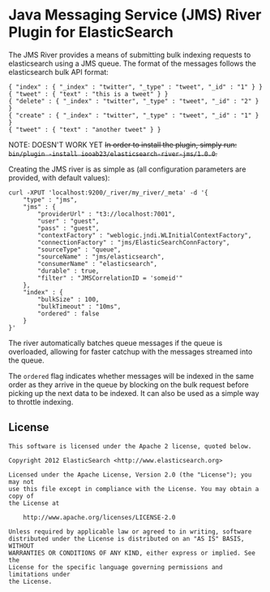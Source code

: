 Java Messaging Service (JMS) River Plugin for ElasticSearch
===========================================================

The JMS River provides a means of submitting bulk indexing requests to elasticsearch using a JMS queue. 
The format of the messages follows the elasticsearch bulk API format:

	{ "index" : { "_index" : "twitter", "_type" : "tweet", "_id" : "1" } }
	{ "tweet" : { "text" : "this is a tweet" } }
	{ "delete" : { "_index" : "twitter", "_type" : "tweet", "_id" : "2" } }
	{ "create" : { "_index" : "twitter", "_type" : "tweet", "_id" : "1" } }
	{ "tweet" : { "text" : "another tweet" } }    

NOTE: DOESN'T WORK YET
<del>In order to install the plugin, simply run: `bin/plugin -install iooab23/elasticsearch-river-jms/1.0.0`.</del>

Creating the JMS river is as simple as (all configuration parameters are provided, with default values):

	curl -XPUT 'localhost:9200/_river/my_river/_meta' -d '{
	    "type" : "jms",
	    "jms" : {
	        "providerUrl" : "t3://localhost:7001", 
	        "user" : "guest",
	        "pass" : "guest",
	        "contextFactory" : "weblogic.jndi.WLInitialContextFactory",
	        "connectionFactory" : "jms/ElasticSearchConnFactory",
	        "sourceType" : "queue",
	        "sourceName" : "jms/elasticsearch",
	        "consumerName" : "elasticsearch",
	        "durable" : true,
	        "filter" : "JMSCorrelationID = 'someid'"
	    },
	    "index" : {
	        "bulkSize" : 100,
	        "bulkTimeout" : "10ms",
	        "ordered" : false
	    }
	}'

The river automatically batches queue messages if the queue is overloaded, allowing for faster catchup with the messages streamed into the queue. 

The `ordered` flag indicates whether messages will be indexed in the same order as they arrive in the queue by blocking on the bulk request before picking up the next data to be indexed. It can also be used as a simple way to throttle indexing.

License
-------

    This software is licensed under the Apache 2 license, quoted below.

    Copyright 2012 ElasticSearch <http://www.elasticsearch.org>

    Licensed under the Apache License, Version 2.0 (the "License"); you may not
    use this file except in compliance with the License. You may obtain a copy of
    the License at

        http://www.apache.org/licenses/LICENSE-2.0

    Unless required by applicable law or agreed to in writing, software
    distributed under the License is distributed on an "AS IS" BASIS, WITHOUT
    WARRANTIES OR CONDITIONS OF ANY KIND, either express or implied. See the
    License for the specific language governing permissions and limitations under
    the License.

